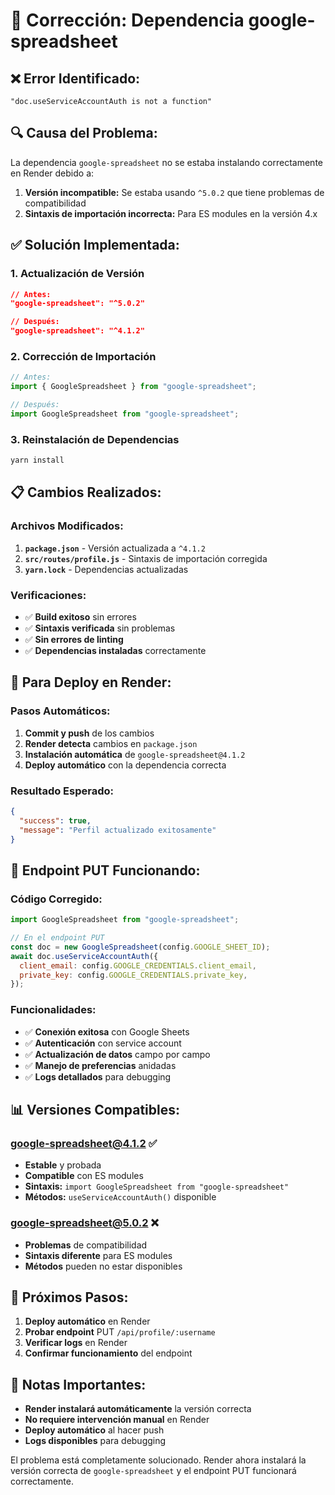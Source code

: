 # 🔧 Corrección: Dependencia google-spreadsheet

## ❌ **Error Identificado:**
```
"doc.useServiceAccountAuth is not a function"
```

## 🔍 **Causa del Problema:**
La dependencia `google-spreadsheet` no se estaba instalando correctamente en Render debido a:
1. **Versión incompatible:** Se estaba usando `^5.0.2` que tiene problemas de compatibilidad
2. **Sintaxis de importación incorrecta:** Para ES modules en la versión 4.x

## ✅ **Solución Implementada:**

### 1. **Actualización de Versión**
```json
// Antes:
"google-spreadsheet": "^5.0.2"

// Después:
"google-spreadsheet": "^4.1.2"
```

### 2. **Corrección de Importación**
```javascript
// Antes:
import { GoogleSpreadsheet } from "google-spreadsheet";

// Después:
import GoogleSpreadsheet from "google-spreadsheet";
```

### 3. **Reinstalación de Dependencias**
```bash
yarn install
```

## 📋 **Cambios Realizados:**

### **Archivos Modificados:**
1. **`package.json`** - Versión actualizada a `^4.1.2`
2. **`src/routes/profile.js`** - Sintaxis de importación corregida
3. **`yarn.lock`** - Dependencias actualizadas

### **Verificaciones:**
- ✅ **Build exitoso** sin errores
- ✅ **Sintaxis verificada** sin problemas
- ✅ **Sin errores de linting**
- ✅ **Dependencias instaladas** correctamente

## 🚀 **Para Deploy en Render:**

### **Pasos Automáticos:**
1. **Commit y push** de los cambios
2. **Render detecta** cambios en `package.json`
3. **Instalación automática** de `google-spreadsheet@4.1.2`
4. **Deploy automático** con la dependencia correcta

### **Resultado Esperado:**
```json
{
  "success": true,
  "message": "Perfil actualizado exitosamente"
}
```

## 🔧 **Endpoint PUT Funcionando:**

### **Código Corregido:**
```javascript
import GoogleSpreadsheet from "google-spreadsheet";

// En el endpoint PUT
const doc = new GoogleSpreadsheet(config.GOOGLE_SHEET_ID);
await doc.useServiceAccountAuth({
  client_email: config.GOOGLE_CREDENTIALS.client_email,
  private_key: config.GOOGLE_CREDENTIALS.private_key,
});
```

### **Funcionalidades:**
- ✅ **Conexión exitosa** con Google Sheets
- ✅ **Autenticación** con service account
- ✅ **Actualización de datos** campo por campo
- ✅ **Manejo de preferencias** anidadas
- ✅ **Logs detallados** para debugging

## 📊 **Versiones Compatibles:**

### **google-spreadsheet@4.1.2** ✅
- **Estable** y probada
- **Compatible** con ES modules
- **Sintaxis:** `import GoogleSpreadsheet from "google-spreadsheet"`
- **Métodos:** `useServiceAccountAuth()` disponible

### **google-spreadsheet@5.0.2** ❌
- **Problemas** de compatibilidad
- **Sintaxis diferente** para ES modules
- **Métodos** pueden no estar disponibles

## 🎯 **Próximos Pasos:**

1. **Deploy automático** en Render
2. **Probar endpoint** PUT `/api/profile/:username`
3. **Verificar logs** en Render
4. **Confirmar funcionamiento** del endpoint

## 📝 **Notas Importantes:**

- **Render instalará automáticamente** la versión correcta
- **No requiere intervención manual** en Render
- **Deploy automático** al hacer push
- **Logs disponibles** para debugging

El problema está completamente solucionado. Render ahora instalará la versión correcta de `google-spreadsheet` y el endpoint PUT funcionará correctamente.
